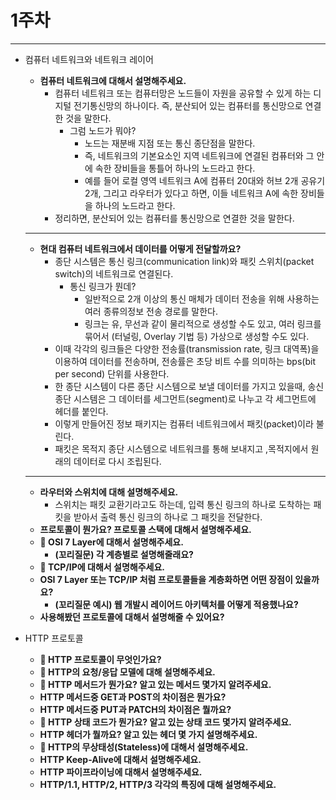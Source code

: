 # 1주차

---

- 컴퓨터 네트워크와 네트워크 레이어
    - **컴퓨터 네트워크에 대해서 설명해주세요.**
        - 컴퓨터 네트워크 또는 컴퓨터망은 노드들이 자원을 공유할 수 있게 하는 디지털 전기통신망의 하나이다. 즉, 분산되어 있는 컴퓨터를 통신망으로 연결한 것을 말한다.
            - 그럼 노드가 뭐야?
                - 노드는 재분배 지점 또는 통신 종단점을 말한다.
                - 즉, 네트워크의 기본요소인 지역 네트워크에 연결된 컴퓨터와 그 안에 속한 장비들을 통틀어 하나의 노드라고 한다.
                - 예를 들어 로컬 영역 네트워크 A에 컴퓨터 20대와 허브 2개 공유기 2개, 그리고 라우터가 있다고 하면, 이들 네트워크 A에 속한 장비들을 하나의 노드라고 한다.
        - 정리하면, 분산되어 있는 컴퓨터를 통신망으로 연결한 것을 말한다.
    
    ---
    
    - **현대 컴퓨터 네트워크에서 데이터를 어떻게 전달할까요?**
        - 종단 시스템은 통신 링크(communication link)와 패킷 스위치(packet switch)의 네트워크로 연결된다.
            - 통신 링크가 뭔데?
                - 일반적으로 2개 이상의 통신 매체가 데이터 전송을 위해 사용하는 여러 종류의정보 전송 경로를 말한다.
                - 링크는 유, 무선과 같이 물리적으로 생성할 수도 있고, 여러 링크를 묶어서 (터널링, Overlay 기법 등) 가상으로 생성할 수도 있다.
        - 이때 각각의 링크들은 다양한 전송률(transmission rate, 링크 대역폭)을 이용하여 데이터를 전송하며, 전송률은 초당 비트 수를 의미하는 bps(bit per second) 단위를 사용한다.
        - 한 종단 시스템이 다른 종단 시스템으로 보낼 데이터를 가지고 있을때,
        송신 종단 시스템은 그 데이터를 세그먼트(segment)로 나누고 각 세그먼트에 헤더를 붙인다.
        - 이렇게 만들어진 정보 패키지는 컴퓨터 네트워크에서 패킷(packet)이라 불린다.
        - 패킷은 목적지 종단 시스템으로 네트워크를 통해 보내지고 ,목적지에서 원래의 데이터로 다시 조립된다.
    
    ---
    
    - **라우터와 스위치에 대해 설명해주세요.**
        - 스위치는 패킷 교환기라고도 하는데, 입력 통신 링크의 하나로 도착하는 패킷을 받아서 출력 통신 링크의 하나로 그 패킷을 전달한다.
    - **프로토콜이 뭔가요? 프로토콜 스택에 대해서 설명해주세요.**
    - **🚨 OSI 7 Layer에 대해서 설명해주세요.**
        - **(꼬리질문) 각 계층별로 설명해줄래요?**
    - **🚨 TCP/IP에 대해서 설명해주세요.**
    - **OSI 7 Layer 또는 TCP/IP 처럼 프로토콜들을 계층화하면 어떤 장점이 있을까요?**
        - **(꼬리질문 예시) 웹 개발시 레이어드 아키텍처를 어떻게 적용했나요?**
    - **사용해봤던 프로토콜에 대해서 설명해줄 수 있어요?**
    
- HTTP 프로토콜
    - **🚨 HTTP 프로토콜이 무엇인가요?**
    - **🚨 HTTP의 요청/응답 모델에 대해 설명해주세요.**
    - **🚨 HTTP 메서드가 뭔가요? 알고 있는 메서드 몇가지 알려주세요.**
    - **HTTP 메서드중 GET과 POST의 차이점은 뭔가요?**
    - **HTTP 메서드중 PUT과 PATCH의 차이점은 뭘까요?**
    - **🚨 HTTP 상태 코드가 뭔가요? 알고 있는 상태 코드 몇가지 알려주세요.**
    - **HTTP 헤더가 뭘까요? 알고 있는 헤더 몇 가지 설명해주세요.**
    - **🚨 HTTP의 무상태성(Stateless)에 대해서 설명해주세요.**
    - **HTTP Keep-Alive에 대해서 설명해주세요.**
    - **HTTP 파이프라이닝에 대해서 설명해주세요.**
    - **HTTP/1.1, HTTP/2, HTTP/3 각각의 특징에 대해 설명해주세요.**